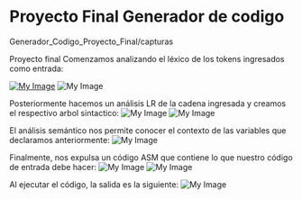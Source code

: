 # Proyecto Final Generador de codigo

Generador_Codigo_Proyecto_Final/capturas

Proyecto final
Comenzamos analizando el léxico de los tokens ingresados como entrada:

[![My Image](/Proyecto%20final/images/Lexico1.png)](https://github.com/DRAIXCOR/Sem-de-traductores-2-Ricardo-P-rez-Ortiz/blob/Generador_Codigo_Proyecto_Final/capturas/captura1.jpeg)
![My Image](/Proyecto%20final/images/Lexico2.png)

Posteriormente hacemos un análisis LR de la cadena ingresada y creamos el respectivo arbol sintactico:
![My Image](/Sem-de-traductores-2-Ricardo-P-rez-Ortiz/tree/Generador_Codigo_Proyecto_Final/capturascaptura1.jpg)
![My Image](/Proyecto%20final/images/Sintactico2.png)

El análisis semántico nos permite conocer el contexto de las variables que declaramos anteriormente: 
![My Image](/Proyecto%20final/images/Semantico.png)

Finalmente, nos expulsa un código ASM que contiene lo que nuestro código de entrada debe hacer:
![My Image](/Proyecto%20final/images/Codigo1.png)
![My Image](/Proyecto%20final/images/Codigo2.png)

Al ejecutar el código, la salida es la siguiente: 
![My Image](/Proyecto%20final/images/Ejecucion.png)
